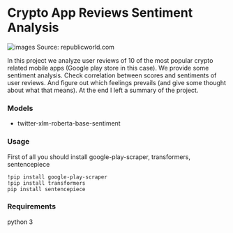 # Crypto App Reviews Sentiment Analysis
![images](https://user-images.githubusercontent.com/92801594/162787877-1c5961a2-b980-4472-82af-3f427e79b3ed.jpg)
Source: republicworld.com

In this project we analyze user reviews of 10 of the most popular crypto related mobile apps (Google play store in this case). We provide some sentiment analysis. Check correlation between scores and sentiments of user reviews. And figure out which feelings prevails (and give some thought about what that means). At the end I left a summary of the project.

### Models
- twitter-xlm-roberta-base-sentiment

### Usage
First of all you should install google-play-scraper, transformers, sentencepiece

```
!pip install google-play-scraper
!pip install transformers
pip install sentencepiece

```

### Requirements

python 3
